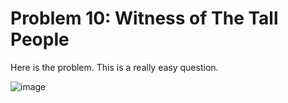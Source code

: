 # Problem 10: Witness of The Tall People
Here is the problem. This is a really easy question.

![image](https://user-images.githubusercontent.com/3144356/203263286-cbf99410-09b4-4bf9-a6ec-3a1ee498e539.png)

